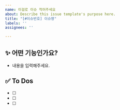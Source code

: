 ```yaml
---
name: 이걸로 이슈 적어주세요
about: Describe this issue template's purpose here.
title: "[#이슈번호] 이슈명"
labels: ''
assignees: ''

---
```


## ✨ 어떤 기능인가요?

- 내용을 입력해주세요.

## ✅ To Dos

- [ ] 
- [ ] 
- [ ]
